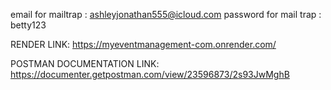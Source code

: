 email for mailtrap : ashleyjonathan555@icloud.com
password for mail trap : betty123

RENDER LINK: https://myeventmanagement-com.onrender.com/

POSTMAN DOCUMENTATION LINK: https://documenter.getpostman.com/view/23596873/2s93JwMghB
